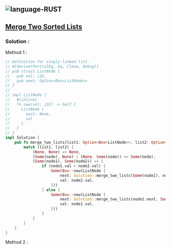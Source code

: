 ![language-RUST](https://img.shields.io/badge/%20-RUST-8d4004?style=for-the-badge&logo=RUST)
---

## [Merge Two Sorted Lists](https://leetcode.com/problems/merge-two-sorted-lists)

### Solution :

Method 1 :
```rust
// Definition for singly-linked list.
// #[derive(PartialEq, Eq, Clone, Debug)]
// pub struct ListNode {
//   pub val: i32,
//   pub next: Option<Box<ListNode>>
// }
// 
// impl ListNode {
//   #[inline]
//   fn new(val: i32) -> Self {
//     ListNode {
//       next: None,
//       val
//     }
//   }
// }
impl Solution {
    pub fn merge_two_lists(list1: Option<Box<ListNode>>, list2: Option<Box<ListNode>>) -> Option<Box<ListNode>> {
        match (list1, list2) {
            (None, None) => None,
            (Some(node), None) | (None, Some(node)) => Some(node),
            (Some(node1), Some(node2)) => {
                if (node1.val > node2.val) {
                    Some(Box::new(ListNode {
                        next: Solution::merge_two_lists(Some(node1), node2.next),
                        val: node2.val,
                    }))
                } else {
                    Some(Box::new(ListNode {
                        next: Solution::merge_two_lists(node1.next, Some(node2)),
                        val: node1.val,
                    }))
                }
            }
        }
    }
}
```

Method 2 :
```rust
```
